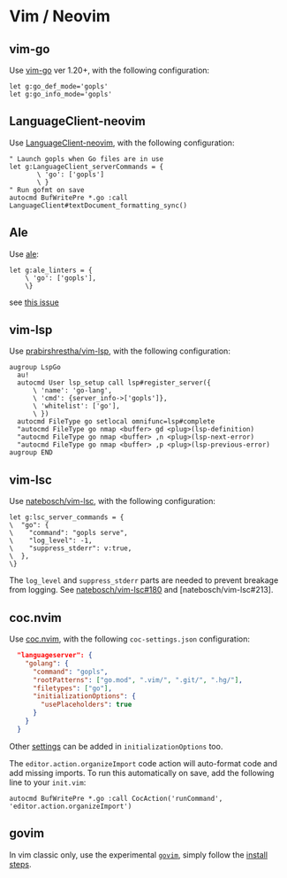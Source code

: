 # Vim / Neovim

## vim-go

Use [vim-go] ver 1.20+, with the following configuration:

```
let g:go_def_mode='gopls'
let g:go_info_mode='gopls'
```

## LanguageClient-neovim

Use [LanguageClient-neovim], with the following configuration:

```
" Launch gopls when Go files are in use
let g:LanguageClient_serverCommands = {
       \ 'go': ['gopls']
       \ }
" Run gofmt on save
autocmd BufWritePre *.go :call LanguageClient#textDocument_formatting_sync()
```

## Ale

Use [ale]:

```vim
let g:ale_linters = {
	\ 'go': ['gopls'],
	\}
```

see [this issue][ale-issue-2179]

## vim-lsp

Use [prabirshrestha/vim-lsp], with the following configuration:

```vim
augroup LspGo
  au!
  autocmd User lsp_setup call lsp#register_server({
      \ 'name': 'go-lang',
      \ 'cmd': {server_info->['gopls']},
      \ 'whitelist': ['go'],
      \ })
  autocmd FileType go setlocal omnifunc=lsp#complete
  "autocmd FileType go nmap <buffer> gd <plug>(lsp-definition)
  "autocmd FileType go nmap <buffer> ,n <plug>(lsp-next-error)
  "autocmd FileType go nmap <buffer> ,p <plug>(lsp-previous-error)
augroup END
```

## vim-lsc

Use [natebosch/vim-lsc], with the following configuration:

```vim
let g:lsc_server_commands = {
\  "go": {
\    "command": "gopls serve",
\    "log_level": -1,
\    "suppress_stderr": v:true,
\  },
\}
```

The `log_level` and `suppress_stderr` parts are needed to prevent breakage from logging. See
[natebosch/vim-lsc#180] and [natebosch/vim-lsc#213].

## coc.nvim

Use [coc.nvim], with the following `coc-settings.json` configuration:

```json
  "languageserver": {
    "golang": {
      "command": "gopls",
      "rootPatterns": ["go.mod", ".vim/", ".git/", ".hg/"],
      "filetypes": ["go"],
      "initializationOptions": {
        "usePlaceholders": true
      }
    }
  }
```

Other [settings](settings.md) can be added in `initializationOptions` too.

The `editor.action.organizeImport` code action will auto-format code and add missing imports. To run this automatically on save, add the following line to your `init.vim`:

```vim
autocmd BufWritePre *.go :call CocAction('runCommand', 'editor.action.organizeImport')
```

## govim

In vim classic only, use the experimental [`govim`], simply follow the [install steps][govim-install].

[vim-go]: https://github.com/fatih/vim-go
[LanguageClient-neovim]: https://github.com/autozimu/LanguageClient-neovim
[ale]: https://github.com/w0rp/ale
[ale-issue-2179]: https://github.com/w0rp/ale/issues/2179
[prabirshrestha/vim-lsp]: https://github.com/prabirshrestha/vim-lsp/
[natebosch/vim-lsc]: https://github.com/natebosch/vim-lsc/
[natebosch/vim-lsc#180]: https://github.com/natebosch/vim-lsc/issues/180
[coc.nvim]: https://github.com/neoclide/coc.nvim/
[`govim`]: https://github.com/myitcv/govim
[govim-install]: https://github.com/myitcv/govim/blob/master/README.md#govim---go-development-plugin-for-vim8
